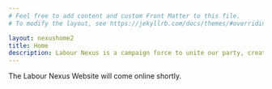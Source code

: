 ```yaml
---
# Feel free to add content and custom Front Matter to this file.
# To modify the layout, see https://jekyllrb.com/docs/themes/#overriding-theme-defaults

layout: nexushome2
title: Home
description: Labour Nexus is a campaign force to unite our party, create an environment for constructive discourse and bring Labour to Downing Street.
---
```


The Labour Nexus Website will come online shortly.